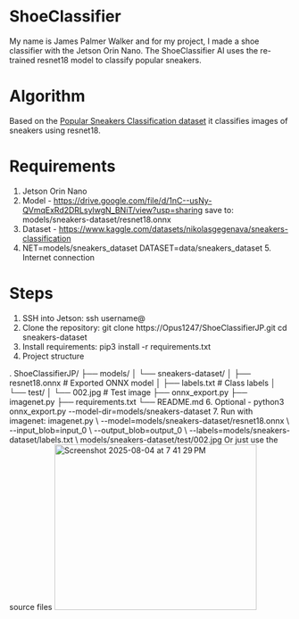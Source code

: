 # ShoeClassifier
My name is James Palmer Walker and for my project, I made a shoe classifier with the Jetson Orin Nano. The ShoeClassifier AI uses the re-trained resnet18 model to classify popular sneakers. 

# Algorithm
Based on the [Popular Sneakers Classification dataset]([url](https://www.kaggle.com/datasets/nikolasgegenava/sneakers-classification)) it classifies images of sneakers using resnet18. 

# Requirements 
1. Jetson Orin Nano
2. Model - https://drive.google.com/file/d/1nC--usNy-QVmqExRd2DRLsylwgN_BNiT/view?usp=sharing save to: models/sneakers-dataset/resnet18.onnx
3. Dataset - https://www.kaggle.com/datasets/nikolasgegenava/sneakers-classification
4. NET=models/sneakers_dataset DATASET=data/sneakers_dataset 5. Internet connection

# Steps 
1. SSH into Jetson: ssh username@<jetson-ip-address>
2. Clone the repository: git clone https://Opus1247/ShoeClassifierJP.git cd sneakers-dataset
3. Install requirements: pip3 install -r requirements.txt
4. Project structure

.
ShoeClassifierJP/
├── models/
│   └── sneakers-dataset/
│       ├── resnet18.onnx         # Exported ONNX model
│       ├── labels.txt            # Class labels
│       └── test/
│           └── 002.jpg           # Test image
├── onnx_export.py
├── imagenet.py
├── requirements.txt
└── README.md
6. Optional - python3 onnx_export.py --model-dir=models/sneakers-dataset
7. Run with imagenet: imagenet.py \ --model=models/sneakers-dataset/resnet18.onnx \ --input_blob=input_0 \ --output_blob=output_0 \ --labels=models/sneakers-dataset/labels.txt \ models/sneakers-dataset/test/002.jpg Or just use the source files
<img width="362" height="297" alt="Screenshot 2025-08-04 at 7 41 29 PM" src="https://github.com/user-attachments/assets/9814f552-bf46-4c84-b508-610260529339" />
